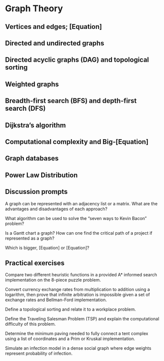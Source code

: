 # Graph Theory

## Vertices and edges; [Equation] 

## Directed and undirected graphs 

## Directed acyclic graphs (DAG) and topological sorting 

## Weighted graphs 

## Breadth-first search (BFS) and depth-first search (DFS) 

## Dijkstra’s algorithm 

## Computational complexity and Big-[Equation] 

## Graph databases 

## Power Law Distribution 

## Discussion prompts

A graph can be represented with an adjacency list or a matrix. What are the advantages and disadvantages of each approach? 

What algorithm can be used to solve the “seven ways to Kevin Bacon” problem? 

Is a Gantt chart a graph? How can one find the critical path of a project if represented as a graph? 

Which is bigger, [Equation] or [Equation]? 


## Practical exercises

Compare two different heuristic functions in a provided A* informed search implementation on the 8-piece puzzle problem. 

Convert currency exchange rates from multiplication to addition using a logarithm, then prove that infinite arbitration is impossible given a set of exchange rates and Bellman-Ford implementation. 

Define a topological sorting and relate it to a workplace problem. 

Define the Traveling Salesman Problem (TSP) and explain the computational difficulty of this problem. 

Determine the minimum paving needed to fully connect a tent complex using a list of coordinates and a Prim or Kruskal implementation.  

Simulate an infection model in a dense social graph where edge weights represent probability of infection. 

